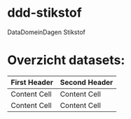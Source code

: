 # ddd-stikstof
DataDomeinDagen Stikstof

# Overzicht datasets:

| First Header  | Second Header |
| ------------- | ------------- |
| Content Cell  | Content Cell  |
| Content Cell  | Content Cell  |
